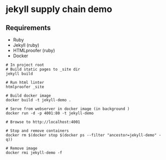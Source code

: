 # jekyll supply chain demo

## Requirements
- Ruby
- Jekyll (ruby)
- HTMLproofer (ruby)
- Docker

```shell
# In project root
# Build static pages to _site dir
jekyll build

# Run html linter
htmlproofer _site

# Build docker image
docker build -t jekyll-demo .

# Serve from webserver in docker image (in background )
docker run -d -p 4001:80 -t jekyll-demo

# Browse to http://localhost:4001

# Stop and remove containers
docker rm $(docker stop $(docker ps --filter "ancestor=jekyll-demo" -q))

# Remove image
docker rmi jekyll-demo -f
```